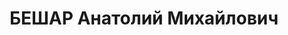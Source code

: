 ---
title: БЕШАР Анатолий Михайлович
description: "13.07.1897 р., м. Миколаїв, єврей, робітник, чл. ВКП(б), освіта початкова,\
  \ заступник голови правління Одеської облкоопспілки. \n  27.10.1937 р. за к/рев.\
  \ діяльність засуджений до розстрілу, розстріляний 28.10.1937 р. в м. Києві. \n\
  \  Реабілітований 24.03.1997 р."
---